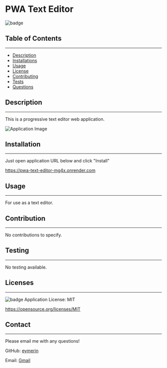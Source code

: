 # PWA Text Editor
  
  ![badge](https://img.shields.io/badge/license-MIT-blue)<br/>

  ## Table of Contents
  --------------------
  - [Description](#description)
  - [Installations](#installation)
  - [Usage](#usage)
  - [License](#licenses)
  - [Contributing](#contribution)
  - [Tests](#testing)
  - [Questions](#contact)

  ## Description
  --------------
  This is a progressive text editor web application.

  ![Application Image]([image\Demo-Image.png](https://github.com/eymerin/PWA-Text-Editor/blob/main/image/Demo-Image.png))

  ## Installation
  ---------------
  Just open application URL below and click "Install"

  https://pwa-text-editor-mg4x.onrender.com

  ## Usage
  --------
  For use as a text editor.

  ## Contribution
  ---------------
  No contributions to specify.

  ## Testing
  ----------
  No testing available.

  ## Licenses
  -----------
  ![badge](https://img.shields.io/badge/license-MIT-blue) Application License: MIT

  https://opensource.org/licenses/MIT

  ## Contact
  -----------
  Please email me with any questions!
  
  GitHub: [eymerin](https://github.com/eymerin)

  Email: [Gmail](mailto:garrett.bryce.young@gmail.com)

